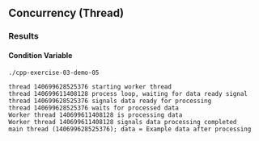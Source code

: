 ## Concurrency (Thread)

### Results
#### Condition Variable
```
./cpp-exercise-03-demo-05
```
```
thread 140699628525376 starting worker thread
thread 140699611408128 process loop, waiting for data ready signal
thread 140699628525376 signals data ready for processing
thread 140699628525376 waits for processed data
Worker thread 140699611408128 is processing data
Worker thread 140699611408128 signals data processing completed
main thread (140699628525376); data = Example data after processing
```